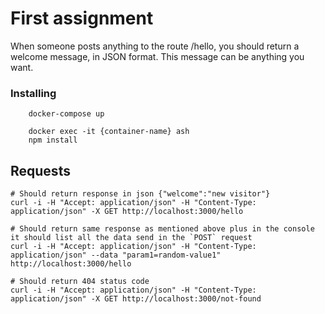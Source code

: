 # First assignment
 When someone posts anything to the route /hello, you should return a welcome message, in JSON format. This message can be anything you want.

### Installing
```
    docker-compose up
    
    docker exec -it {container-name} ash 
    npm install
```
## Requests

```
# Should return response in json {"welcome":"new visitor"}
curl -i -H "Accept: application/json" -H "Content-Type: application/json" -X GET http://localhost:3000/hello

# Should return same response as mentioned above plus in the console it should list all the data send in the `POST` request
curl -i -H "Accept: application/json" -H "Content-Type: application/json" --data "param1=random-value1" http://localhost:3000/hello

# Should return 404 status code
curl -i -H "Accept: application/json" -H "Content-Type: application/json" -X GET http://localhost:3000/not-found
```
